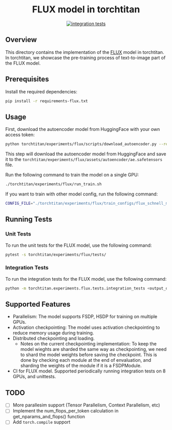 <div align="center">

# FLUX model in torchtitan

[![integration tests](https://github.com/pytorch/torchtitan/actions/workflows/integration_test_8gpu_flux.yaml/badge.svg?branch=main)](https://github.com/pytorch/torchtitan/actions/workflows/integration_test_8gpu_flux.yaml/badge.svg?branch=main)

</div>

## Overview
This directory contains the implementation of the [FLUX](https://github.com/black-forest-labs/flux/tree/main) model in torchtitan. In torchtitan, we showcase the pre-training process of text-to-image part of the FLUX model.

## Prerequisites
Install the required dependencies:
```bash
pip install -r requirements-flux.txt
```

## Usage
First, download the autoencoder model from HuggingFace with your own access token:
```bash
python torchtitan/experiments/flux/scripts/download_autoencoder.py --repo_id black-forest-labs/FLUX.1-dev --ae_path ae.safetensors --hf_token <your_access_token>
```

This step will download the autoencoder model from HuggingFace and save it to the `torchtitan/experiments/flux/assets/autoencoder/ae.safetensors` file.

Run the following command to train the model on a single GPU:
```bash
./torchtitan/experiments/flux/run_train.sh

```

If you want to train with other model config, run the following command:
```bash
CONFIG_FILE="./torchtitan/experiments/flux/train_configs/flux_schnell_model.toml" ./torchtitan/experiments/flux/run_train.sh
```

## Running Tests

### Unit Tests
To run the unit tests for the FLUX model, use the following command:
```bash
pytest -s torchtitan/experiments/flux/tests/
```

### Integration Tests
To run the integration tests for the FLUX model, use the following command:
```bash
python -m torchtitan.experiments.flux.tests.integration_tests <output_dir>
```


## Supported Features
- Parallelism: The model supports FSDP, HSDP for training on multiple GPUs.
- Activation checkpointing: The model uses activation checkpointing to reduce memory usage during training.
- Distributed checkpointing and loading.
    - Notes on the current checkpointing implementation: To keep the model wieghts are sharded the same way as checkpointing, we need to shard the model weights before saving the checkpoint. This is done by checking each module at the end of envaluation, and sharding the weights of the module if it is a FSDPModule.
- CI for FLUX model. Supported periodically running integration tests on 8 GPUs, and unittests.



## TODO
- [ ] More parallesim support (Tensor Parallelism, Context Parallelism, etc)
- [ ] Implement the num_flops_per_token calculation in get_nparams_and_flops() function
- [ ] Add `torch.compile` support
